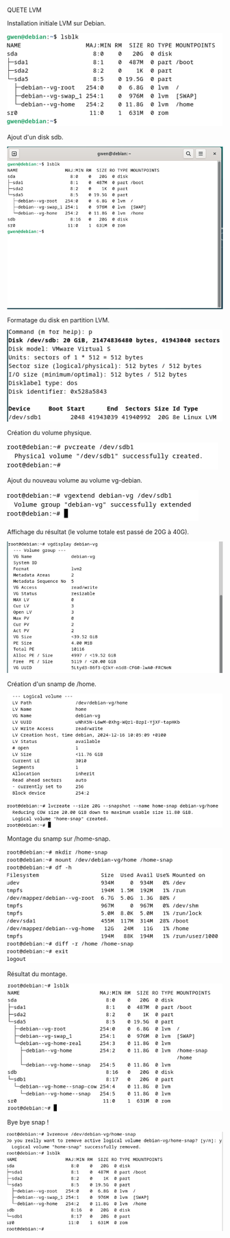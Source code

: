 QUETE LVM

Installation initiale LVM sur Debian.  

![LVM](LVM/1-LSBLK.png)  

Ajout d'un disk sdb.  

![LVM](LVM/2-AjoutDisk.png)  

Formatage du disk en partition LVM.  

![LVM](LVM/3-FDISK.png)  

Création du volume physique.  

![LVM](LVM/4-PVCREATE.png)  

Ajout du nouveau volume au volume vg-debian.  

![LVM](LVM/5-VGEXTEND.png)  

Affichage du résultat (le volume totale est passé de 20G à 40G).  

![LVM](LVM/5-VGDISPLAY.png)  

Création d'un snamp de /home.  

![LVM](LVM/7-SNAP.png)  

Montage du snamp sur /home-snap.    

![LVM](LVM/8-MOUNT.png)  

Résultat du montage.    

![LVM](LVM/9-LSBLK2.png)  

Bye bye snap !  

![LVM](LVM/10-LVREMOVE.png)  


